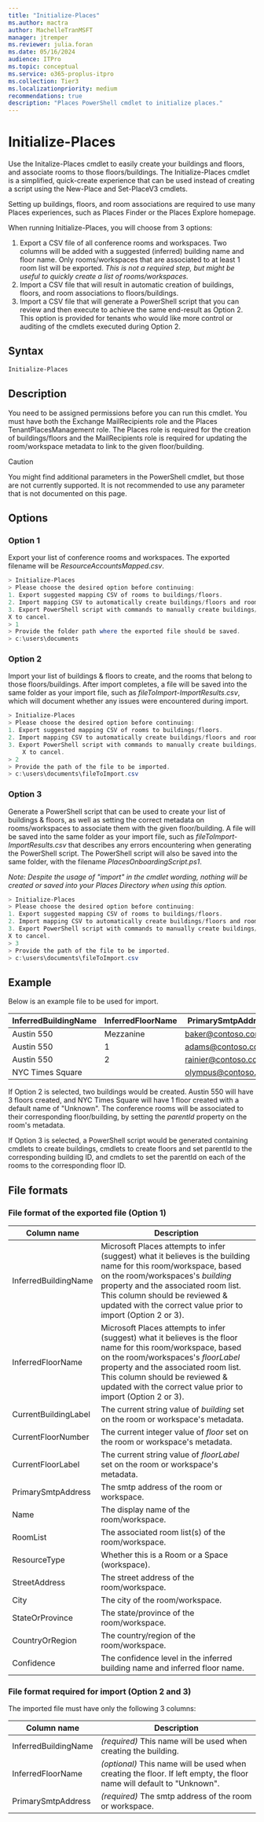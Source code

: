 ```yaml
---
title: "Initialize-Places"
ms.author: mactra
author: MachelleTranMSFT
manager: jtremper
ms.reviewer: julia.foran
ms.date: 05/16/2024
audience: ITPro
ms.topic: conceptual
ms.service: o365-proplus-itpro
ms.collection: Tier3
ms.localizationpriority: medium
recommendations: true
description: "Places PowerShell cmdlet to initialize places."
---
```


# Initialize-Places

Use the Initalize-Places cmdlet to easily create your buildings and floors, and associate rooms to those floors/buildings.  The Initialize-Places cmdlet is a simplified, quick-create experience that can be used instead of creating a script using the New-Place and Set-PlaceV3 cmdlets.

Setting up buildings, floors, and room associations are required to use many Places experiences, such as Places Finder or the Places Explore homepage.

When running Initialize-Places, you will choose from 3 options:
1. Export a CSV file of all conference rooms and workspaces.  Two columns will be added with a suggested (inferred) building name and floor name.  Only rooms/workspaces that are associated to at least 1 room list will be exported.  _This is not a required step, but might be useful to quickly create a list of rooms/workspaces._
2. Import a CSV file that will result in automatic creation of buildings, floors, and room associations to floors/buildings.  
3. Import a CSV file that will generate a PowerShell script that you can review and then execute to achieve the same end-result as Option 2.  This option is provided for tenants who would like more control or auditing of the cmdlets executed during Option 2.

## Syntax 
```powershell
Initialize-Places
```

## Description
You need to be assigned permissions before you can run this cmdlet. You must have both the Exchange MailRecipients role and the Places TenantPlacesManagement role.  The Places role is required for the creation of buildings/floors and the MailRecipients role is required for updating the room/workspace metadata to link to the given floor/building.

> [!CAUTION]
> You might find additional parameters in the PowerShell cmdlet, but those are not currently supported. It is not recommended to use any parameter that is not documented on this page.
## Options
### Option 1
Export your list of conference rooms and workspaces.  The exported filename will be _ResourceAccountsMapped.csv_.
```powershell
> Initialize-Places
> Please choose the desired option before continuing:
1. Export suggested mapping CSV of rooms to buildings/floors.
2. Import mapping CSV to automatically create buildings/floors and room mappings.
3. Export PowerShell script with commands to manually create buildings/floors and room mappings based on an imported CSV.
X to cancel.
> 1
> Provide the folder path where the exported file should be saved.
> c:\users\documents
```

### Option 2
Import your list of buildings & floors to create, and the rooms that belong to those floors/buildings.  After import completes, a file will be saved into the same folder as your import file, such as _fileToImport-ImportResults.csv_, which will document whether any issues were encountered during import.
```powershell
> Initialize-Places
> Please choose the desired option before continuing:
1. Export suggested mapping CSV of rooms to buildings/floors.
2. Import mapping CSV to automatically create buildings/floors and room mappings.
3. Export PowerShell script with commands to manually create buildings/floors and room mappings based on an imported CSV.
	X to cancel.
> 2
> Provide the path of the file to be imported.
> c:\users\documents\fileToImport.csv
```

### Option 3
Generate a PowerShell script that can be used to create your list of buildings & floors, as well as setting the correct metadata on rooms/workspaces to associate them with the given floor/building.  A file will be saved into the same folder as your import file, such as _fileToImport-ImportResults.csv_ that describes any errors encountering when generating the PowerShell script.  The PowerShell script will also be saved into the same folder, with the filename _PlacesOnboardingScript.ps1_.  

_Note: Despite the usage of "import" in the cmdlet wording, nothing will be created or saved into your Places Directory when using this option._
```powershell
> Initialize-Places
> Please choose the desired option before continuing:
1. Export suggested mapping CSV of rooms to buildings/floors.
2. Import mapping CSV to automatically create buildings/floors and room mappings.
3. Export PowerShell script with commands to manually create buildings/floors and room mappings based on an imported CSV.
X to cancel.
> 3
> Provide the path of the file to be imported.
> c:\users\documents\fileToImport.csv
```

## Example
Below is an example file to be used for import.  

|InferredBuildingName|InferredFloorName|PrimarySmtpAddress|
| -------- | -------- | -------- |
|Austin 550|Mezzanine|baker@contoso.com|  
|Austin 550|1| adams@contoso.com|
|Austin 550|2| rainier@contoso.com|
|NYC Times Square |  |olympus@contoso.com|

If Option 2 is selected, two buildings would be created.  Austin 550 will have 3 floors created, and NYC Times Square will have 1 floor created with a default name of "Unknown".  The conference rooms will be associated to their corresponding floor/building, by setting the _parentId_ property on the room's metadata.

If Option 3 is selected, a PowerShell script would be generated containing cmdlets to create buildings, cmdlets to create floors and set parentId to the corresponding building ID, and cmdlets to set the parentId on each of the rooms to the corresponding floor ID.

## File formats
### File format of the exported file (Option 1)

|Column name|Description| 
| -------- | -------- |
|InferredBuildingName|Microsoft Places attempts to infer (suggest) what it believes is the building name for this room/workspace, based on the room/workspaces's _building_ property and the associated room list.<br/>This column should be reviewed & updated with the correct value prior to import (Option 2 or 3).|
|InferredFloorName|Microsoft Places attempts to infer (suggest) what it believes is the floor name for this room/workspace, based on the room/workspaces's _floorLabel_ property and the associated room list.<br/>This column should be reviewed & updated with the correct value prior to import (Option 2 or 3).|
|CurrentBuildingLabel|The current string value of _building_ set on the room or workspace's metadata.|
|CurrentFloorNumber|The current integer value of _floor_ set on the room or workspace's metadata.|
|CurrentFloorLabel|The current string value of _floorLabel_ set on the room or workspace's metadata.|
|PrimarySmtpAddress|The smtp address of the room or workspace.|
|Name|The display name of the room/workspace.|
|RoomList|The associated room list(s) of the room/workspace.|
|ResourceType|Whether this is a Room or a Space (workspace).|
|StreetAddress|The street address of the room/workspace.|
|City|The city of the room/workspace.|
|StateOrProvince|The state/province of the room/workspace.|
|CountryOrRegion|The country/region of the room/workspace.|
|Confidence|The confidence level in the inferred building name and inferred floor name.|


### File format required for import (Option 2 and 3)
The imported file must have only the following 3 columns:

|Column name|Description| 
| -------- | -------- |
|InferredBuildingName|_(required)_ This name will be used when creating the building.|
|InferredFloorName|_(optional)_ This name will be used when creating the floor.  If left empty, the floor name will default to "Unknown".|
|PrimarySmtpAddress|_(required)_ The smtp address of the room or workspace.|
